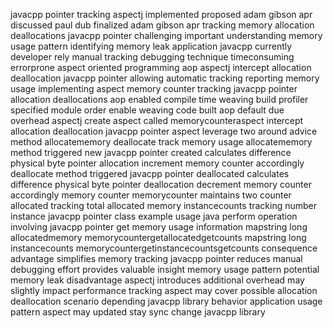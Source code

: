 javacpp pointer tracking aspectj implemented proposed adam gibson apr discussed paul dub finalized adam gibson apr tracking memory allocation deallocations javacpp pointer challenging important understanding memory usage pattern identifying memory leak application javacpp currently developer rely manual tracking debugging technique timeconsuming errorprone aspect oriented programming aop aspectj intercept allocation deallocation javacpp pointer allowing automatic tracking reporting memory usage implementing aspect memory counter tracking javacpp pointer allocation deallocations aop enabled compile time weaving build profiler specified module order enable weaving code built aop default due overhead aspectj create aspect called memorycounteraspect intercept allocation deallocation javacpp pointer aspect leverage two around advice method allocatememory deallocate track memory usage allocatememory method triggered new javacpp pointer created calculates difference physical byte pointer allocation increment memory counter accordingly deallocate method triggered javacpp pointer deallocated calculates difference physical byte pointer deallocation decrement memory counter accordingly memory counter memorycounter maintains two counter allocated tracking total allocated memory instancecounts tracking number instance javacpp pointer class example usage java perform operation involving javacpp pointer get memory usage information mapstring long allocatedmemory memorycountergetallocatedgetcounts mapstring long instancecounts memorycountergetinstancecountsgetcounts consequence advantage simplifies memory tracking javacpp pointer reduces manual debugging effort provides valuable insight memory usage pattern potential memory leak disadvantage aspectj introduces additional overhead may slightly impact performance tracking aspect may cover possible allocation deallocation scenario depending javacpp library behavior application usage pattern aspect may updated stay sync change javacpp library